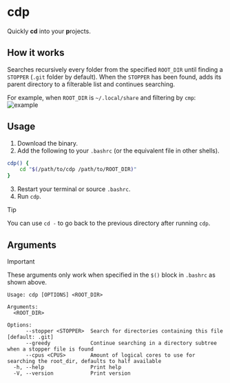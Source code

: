# cdp

Quickly **cd** into your **p**rojects.

## How it works

Searches recursively every folder from the specified `ROOT_DIR` until finding a `STOPPER` (`.git` folder by default).
When the `STOPPER` has been found, adds its parent directory to a filterable list and continues searching.

For example, when `ROOT_DIR` is `~/.local/share` and filtering by `cmp`:
![example](https://i.imgur.com/M57wLmL.png)

## Usage

1. Download the binary.
2. Add the following to your `.bashrc` (or the equivalent file in other shells).

```bash
cdp() {
	cd "$(/path/to/cdp /path/to/ROOT_DIR)"
}
```

3. Restart your terminal or source `.bashrc`.
4. Run `cdp`.

> [!TIP]
> You can use `cd -` to go back to the previous directory after running `cdp`.

## Arguments

> [!IMPORTANT]
> These arguments only work when specified in the `$()` block in `.bashrc` as shown above.

```
Usage: cdp [OPTIONS] <ROOT_DIR>

Arguments:
  <ROOT_DIR>

Options:
      --stopper <STOPPER>  Search for directories containing this file [default: .git]
      --greedy             Continue searching in a directory subtree when a stopper file is found
      --cpus <CPUS>        Amount of logical cores to use for searching the root_dir, defaults to half available
  -h, --help               Print help
  -V, --version            Print version
```
